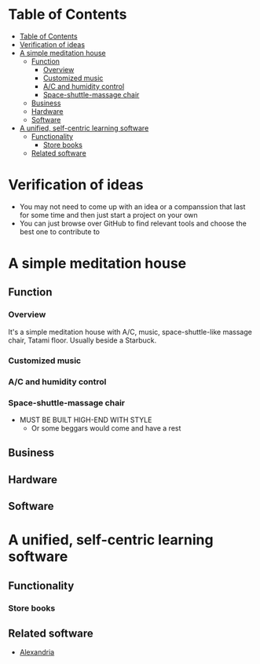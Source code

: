 # Table of Contents
- [Table of Contents](#table-of-contents)
- [Verification of ideas](#verification-of-ideas)
- [A simple meditation house](#a-simple-meditation-house)
  - [Function](#function)
    - [Overview](#overview)
    - [Customized music](#customized-music)
    - [A/C and humidity control](#ac-and-humidity-control)
    - [Space-shuttle-massage chair](#space-shuttle-massage-chair)
  - [Business](#business)
  - [Hardware](#hardware)
  - [Software](#software)
- [A unified, self-centric learning software](#a-unified-self-centric-learning-software)
  - [Functionality](#functionality)
    - [Store books](#store-books)
  - [Related software](#related-software)

# Verification of ideas
- You may not need to come up with an idea or a companssion that last for some time and then just start a project on your own
- You can just browse over GitHub to find relevant tools and choose the best one to contribute to
# A simple meditation house
## Function
### Overview
It's a simple meditation house with A/C, music, space-shuttle-like massage chair, Tatami floor. Usually beside a Starbuck.
### Customized music

### A/C and humidity control
### Space-shuttle-massage chair
- MUST BE BUILT HIGH-END WITH STYLE
  - Or some beggars would come and have a rest
## Business

## Hardware

## Software

# A unified, self-centric learning software
## Functionality
### Store books

## Related software
- [Alexandria](https://github.com/Samin100/Alexandria)